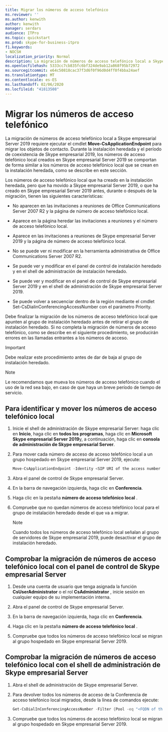 ```yaml
---
title: Migrar los números de acceso telefónico
ms.reviewer: ''
ms.author: kenwith
author: kenwith
manager: serdars
audience: ITPro
ms.topic: quickstart
ms.prod: skype-for-business-itpro
f1.keywords:
- NOCSH
localization_priority: Normal
description: La migración de números de acceso telefónico local a Skype empresarial Server 2019 requiere ejecutar el cmdlet Move-CsApplicationEndpoint para migrar los objetos de contacto. Durante la instalación heredada y el período de coexistencia de Skype empresarial 2019, los números de acceso telefónico local creados en Skype empresarial Server 2019 se comportan de forma similar a los números de acceso telefónico local que se crean en la instalación heredada, como se describe en este sección.
ms.openlocfilehash: 5333cc7cb835fc6bf324de9ab12a868f95b72972
ms.sourcegitcommit: e64c50818cac37f3d6f0f96d0d4ff0f4bba24aef
ms.translationtype: MT
ms.contentlocale: es-ES
ms.lasthandoff: 02/06/2020
ms.locfileid: "41813508"
---
```

# <a name="migrate-dial-in-access-numbers"></a>Migrar los números de acceso telefónico

La migración de números de acceso telefónico local a Skype empresarial Server 2019 requiere ejecutar el cmdlet **Move-CsApplicationEndpoint** para migrar los objetos de contacto. Durante la instalación heredada y el período de coexistencia de Skype empresarial 2019, los números de acceso telefónico local creados en Skype empresarial Server 2019 se comportan de forma similar a los números de acceso telefónico local que se crean en la instalación heredada, como se describe en este sección. 

Los números de acceso telefónico local que ha creado en la instalación heredada, pero que ha movido a Skype empresarial Server 2019, o que ha creado en Skype empresarial Server 2019 antes, durante o después de la migración, tienen las siguientes características:

- No aparecen en las invitaciones a reuniones de Office Communications Server 2007 R2 y la página de número de acceso telefónico local.

- Aparece en la página heredar las invitaciones a reuniones y el número de acceso telefónico local.

- Aparece en las invitaciones a reuniones de Skype empresarial Server 2019 y la página de número de acceso telefónico local.

- No se puede ver ni modificar en la herramienta administrativa de Office Communications Server 2007 R2.

- Se puede ver y modificar en el panel de control de instalación heredado y en el shell de administración de instalación heredado.

- Se puede ver y modificar en el panel de control de Skype empresarial Server 2019 y en el shell de administración de Skype empresarial Server 2019.

- Se puede volver a secuenciar dentro de la región mediante el cmdlet Set-CsDialinConferencingAccessNumber con el parámetro Priority.

Debe finalizar la migración de los números de acceso telefónico local que apunten al grupo de instalación heredado antes de retirar el grupo de instalación heredado. Si no completa la migración de números de acceso telefónico, como se describe en el siguiente procedimiento, se producirán errores en las llamadas entrantes a los números de acceso.

> [!IMPORTANT]
> Debe realizar este procedimiento antes de dar de baja al grupo de instalación heredado. 

> [!NOTE]
> Le recomendamos que mueva los números de acceso telefónico cuando el uso de la red sea bajo, en caso de que haya un breve período de tiempo de servicio. 

## <a name="to-identify-and-move-dial-in-access-numbers"></a>Para identificar y mover los números de acceso telefónico local

1. Inicie el shell de administración de Skype empresarial Server: haga clic en **Inicio**, haga clic en **todos los programas**, haga clic en **Microsoft Skype empresarial Server 2019**y, a continuación, haga clic en **consola de administración de Skype empresarial Server**.

2. Para mover cada número de acceso de acceso telefónico local a un grupo hospedado en Skype empresarial Server 2019, ejecute: 

   ```PowerShell
   Move-CsApplicationEndpoint -Identity <SIP URI of the access number to be moved> -Target <FQDN of the pool to which the access number is moving>
   ```

3. Abra el panel de control de Skype empresarial Server.

4. En la barra de navegación izquierda, haga clic en **Conferencia**.

5. Haga clic en la pestaña **número de acceso telefónico local** . 

6. Compruebe que no quedan números de acceso telefónico local para el grupo de instalación heredado desde el que va a migrar.

    > [!NOTE]
    > Cuando todos los números de acceso telefónico local señalan al grupo de servidores de Skype empresarial 2019, puede desactivar el grupo de instalación heredado. 

## <a name="verify-the-dial-in-access-number-migration-using-skype-for-business-server-control-panel"></a>Comprobar la migración de números de acceso telefónico local con el panel de control de Skype empresarial Server

1. Desde una cuenta de usuario que tenga asignada la función **CsUserAdministrator** o el rol **CsAdministrator** , inicie sesión en cualquier equipo de su implementación interna. 

2. Abra el panel de control de Skype empresarial Server.

3. En la barra de navegación izquierda, haga clic en **Conferencia**.

4. Haga clic en la pestaña **número de acceso telefónico local** . 

5. Compruebe que todos los números de acceso telefónico local se migran al grupo hospedado en Skype empresarial Server 2019.

## <a name="verify-the-dial-in-access-number-migration-using-skype-for-business-server-management-shell"></a>Comprobar la migración de números de acceso telefónico local con el shell de administración de Skype empresarial Server

1. Abra el shell de administración de Skype empresarial Server.

2. Para devolver todos los números de acceso de la Conferencia de acceso telefónico local migrados, desde la línea de comandos ejecute:

   ```PowerShell
   Get-CsDialInConferencingAccessNumber -Filter {Pool -eq "<FQDN of the pool to which the access number is moved>"}
   ```

3. Compruebe que todos los números de acceso telefónico local se migran al grupo hospedado en Skype empresarial Server 2019.


